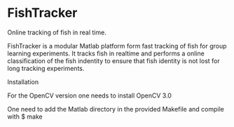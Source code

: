 # FishTracker
Online tracking of fish in real time. 


FishTracker is a modular Matlab platform form fast tracking of fish for group learning experiments. 
It tracks fish in realtime and performs a online classification of the fish indentity to ensure that fish identity 
is not lost for long tracking experiments. 

Installation

For the OpenCV version one needs to install OpenCV 3.0 

One need to add the Matlab directory in the provided Makefile and compile with
$ make

